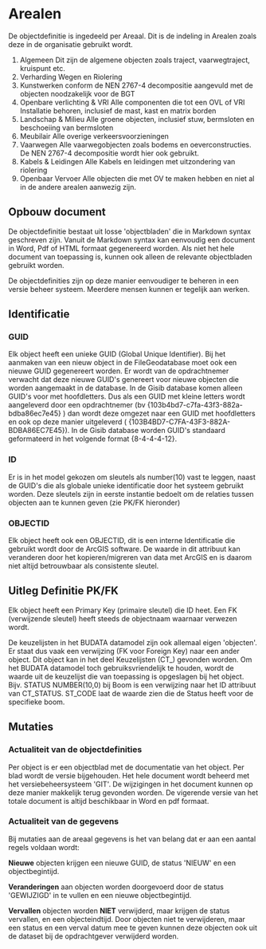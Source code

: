 ﻿# Arealen

De objectdefinitie is ingedeeld per Areaal. Dit is de indeling in Arealen zoals deze in de organisatie gebruikt wordt.


1. Algemeen
	Dit zijn de algemene objecten zoals traject, vaarwegtraject, kruispunt etc.
2. Verharding
	Wegen en Riolering
3. Kunstwerken
	conform de NEN 2767-4 decompositie aangevuld met de objecten noodzakelijk voor de BGT
4. Openbare verlichting & VRI
	Alle componenten die tot een OVL of VRI Installatie behoren, inclusief de mast, kast en matrix borden
5. Landschap & Milieu
	Alle groene objecten, inclusief stuw, bermsloten en beschoeiing van bermsloten
6. Meubilair
	Alle overige verkeersvoorzieningen
7. Vaarwegen
	Alle vaarwegobjecten zoals bodems en oeverconstructies. De NEN 2767-4 decompositie wordt hier ook gebruikt.
8. Kabels & Leidingen
	Alle Kabels en leidingen met uitzondering van riolering
9. Openbaar Vervoer
	Alle objecten die met OV te maken hebben en niet al in de andere arealen aanwezig zijn.
	
	
## Opbouw document

De objectdefinitie bestaat uit losse 'objectbladen' die in Markdown syntax geschreven zijn.
Vanuit de Markdown syntax kan eenvoudig een document in Word, Pdf of HTML formaat gegenereerd worden. Als niet het hele document van toepassing is, kunnen ook alleen de relevante objectbladen gebruikt worden.

De objectdefinities zijn op deze manier eenvoudiger te beheren in een versie beheer systeem. Meerdere mensen kunnen er tegelijk aan werken. 

## Identificatie

### GUID
Elk object heeft een unieke GUID (Global Unique Identifier). Bij het aanmaken van een nieuw object in de FileGeodatabase moet ook een nieuwe GUID gegenereert worden. Er wordt van de opdrachtnemer verwacht dat deze nieuwe GUID's genereert voor nieuwe objecten die worden aangemaakt in de database.
In de Gisib database komen alleen GUID's voor met hoofdletters. Dus als een GUID met kleine letters wordt aangeleverd door een opdrachtnemer (bv {103b4bd7-c7fa-43f3-882a-bdba86ec7e45} ) dan wordt deze omgezet naar een GUID met hoofdletters en ook op deze manier uitgeleverd ( {103B4BD7-C7FA-43F3-882A-BDBA86EC7E45}). 
In de Gisib database worden GUID's standaard geformateerd in het volgende format {8-4-4-4-12}.

### ID
Er is in het model gekozen om sleutels als number(10) vast te leggen, naast de GUID's die als globale unieke identificatie door het systeem gebruikt worden.
Deze sleutels zijn in eerste instantie bedoelt om de relaties tussen objecten aan te kunnen geven (zie PK/FK hieronder)

### OBJECTID
Elk object heeft ook een OBJECTID, dit is een interne Identificatie die gebruikt wordt door de ArcGIS software. De waarde in dit attribuut kan veranderen door het kopieren/migreren van data met ArcGIS en is daarom niet altijd betrouwbaar als consistente sleutel. 


## Uitleg Definitie PK/FK

Elk object heeft een Primary Key (primaire sleutel) die ID heet. Een FK (verwijzende sleutel) heeft steeds de objectnaam waarnaar verwezen wordt.

De keuzelijsten in het BUDATA datamodel zijn ook allemaal eigen 'objecten'. Er staat dus vaak een verwijzing (FK voor Foreign Key) naar een ander object. Dit object kan in het deel Keuzelijsten (CT_) gevonden worden.
Om het BUDATA datamodel toch gebruiksvriendelijk te houden, wordt de waarde uit de keuzelijst die van toepassing is opgeslagen bij het object. 
Bijv. STATUS NUMBER(10,0) bij Boom is een verwijzing naar het ID attribuut van CT_STATUS. ST_CODE laat de waarde zien die de Status heeft voor de specifieke boom.

## Mutaties

### Actualiteit van de objectdefinities
Per object is er een objectblad met de documentatie van het object. Per blad wordt de versie bijgehouden. Het hele document wordt beheerd met het versiebeheersysteem 'GIT'. De wijzigingen in het document kunnen op deze manier makkelijk terug gevonden worden. De vigerende versie van het totale document is altijd beschikbaar in Word en pdf formaat.

### Actualiteit van de gegevens
Bij mutaties aan de areaal gegevens is het van belang dat er aan een aantal regels voldaan wordt:

__Nieuwe__ objecten krijgen een nieuwe GUID, de status 'NIEUW' en een objectbegintijd.

__Veranderingen__ aan objecten worden doorgevoerd door de status 'GEWIJZIGD' in te vullen en een nieuwe objectbegintijd.

__Vervallen__ objecten worden __NIET__ verwijderd, maar krijgen de status vervallen, en een objecteindtijd. 
Door objecten niet te verwijderen, maar een status en een verval datum mee te geven kunnen deze objecten ook uit de dataset bij de opdrachtgever verwijderd worden. 


